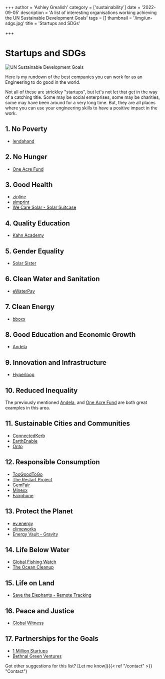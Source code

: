 +++
author = 'Ashley Grealish'
category = ['sustainability']
date = '2022-09-05'
description = 'A list of interesting organisations working achieving the UN Sustainable Development Goals'
tags = []
thumbnail = '/img/un-sdgs.jpg'
title = 'Startups and SDGs'

+++


# Startups and SDGs

![UN Sustainable Development Goals](/img/un-sdgs.jpg)

Here is my rundown of the best companies you can work for as an Engineering to do good in the world.

Not all of these are strickley "startups", but let's not let that get in the way of a catching title. Some may be social enterprises, some may be charities, some may have been around for a very long time. But, they are all places where you can use your engineering skills to have a positive impact in the work.


## 1. No Poverty
- [lendahand](https://www.lendahand.com/en-EU)

## 2. No Hunger
- [One Acre Fund](https://oneacrefund.org/)

## 3. Good Health
- [zipline](https://www.flyzipline.com/)
- [simprint](https://www.simprints.com/)
- [We Care Solar - Solar Suitcase](https://wecaresolar.org/)

## 4. Quality Education
- [Kahn Academy](https://www.khanacademy.org/)

## 5. Gender Equality
- [Solar Sister](https://solarsister.org/)

## 6. Clean Water and Sanitation
- [eWaterPay](https://www.ewater.services/)

## 7. Clean Energy
- [bboxx](bboxx.com)

## 8. Good Education and Economic Growth
- [Andela](https://buildforsdg.andela.com/)

## 9. Innovation and Infrastructure
- [Hyperloop](https://hyperconnected.eu/)

## 10. Reduced Inequality
The previously mentioned [Andela](andela.com), and [One Acre Fund](https://oneacrefund.org/) are both great examples in this area.

## 11. Sustainable Cities and Communities
- [ConnectedKerb](https://www.connectedkerb.com/)
- [EarthEnable](https://www.earthenable.org/)
- [Onto](https://on.to/)

## 12. Responsible Consumption
- [TooGoodToGo](https://toogoodtogo.co.uk/en-gb/)
- [The Restart Project](https://therestartproject.org/)
- [GemFair](https://gemfair.com/)
- [Minexx](https://minexx.co/)
- [Fairphone](https://www.fairphone.com/en/)

## 13. Protect the Planet
- [ev.energy](https://ev.energy/)
- [climeworks](https://climeworks.com/)
- [Energy Vault - Gravity](https://www.energyvault.com/gravity)


## 14. Life Below Water
- [Global Fishing Watch](https://globalfishingwatch.org/)
- [The Ocean Cleanup](https://theoceancleanup.com/)

## 15. Life on Land
- [Save the Elephants - Remote Tracking](https://www.savetheelephants.org/project/tracking-real-time-monitoring-app/)


## 16. Peace and Justice
- [Global Witness](https://www.globalwitness.org/en/)

## 17. Partnerships for the Goals
- [1 Million Startups](https://1millionstartups.com/about.php)
- [Bethnal Green Ventures](https://www.bethnalgreenventures.com/)


Got other suggestions for this list? [Let me know]({{< ref "/contact" >}} "Contact")